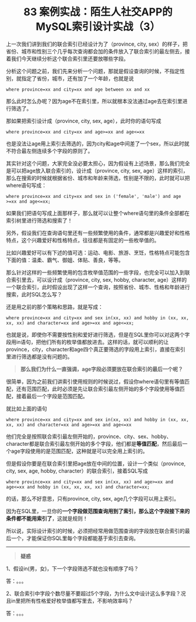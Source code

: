 <h1 align="center">83 案例实战：陌生人社交APP的MySQL索引设计实战（3）</h1>



上一次我们讲到我们的联合索引已经设计为了（province, city, sex）的样子，把省份、城市和性别三个几乎每次查询都会加的条件放入了联合索引的最左侧去，接着我们今天继续分析这个联合索引里还要放哪些字段。

分析这个问题之前，我们先来分析一个问题，那就是假设查询的时候，不指定性别，就指定了省份，城市，还有加了一个年龄，也就是说

```
where province=xx and city=xx and age between xx and xx
```

那么此时怎么办呢？因为age不在索引里，所以就根本没法通过age去在索引里进行筛选了。

那如果把索引设计成（province, city, sex, age），此时你的语句写成

```
where province=xx and city=xx and age>=xx and age<=xx
```

也是没法让age用上索引去筛选的，因为city和age中间差了一个sex，所以此时就不符合最左侧连续多个字段的原则了。

其实针对这个问题，大家完全没必要太担心，因为假设有上述场景，那么我们完全是可以把age放入联合索引的，设计成（province, city, sex, age）这样的索引，那么在搜索的时候就根据省份、城市和年龄来筛选，性别是不限的，此时就可以把where语句写成：

```
where province=xx and city=xx and sex in ('female', 'male') and age >=xx and age<=xx;
```

如果我们把语句写成上面那样子，那么就可以让整个where语句里的条件全部都在索引树里进行筛选和搜索了！

另外，假设我们在查询语句里还有一些频繁使用的条件，通常都是兴趣爱好和性格特点，这个兴趣爱好和性格特点，往往都是有固定的一些枚举值的。

比如兴趣爱好可以有下述的值可选：运动、电影、旅游、烹饪，性格特点可能包含下面的值：温柔、霸气、御姐、体贴、善良，等等。

那么针对这样的一些频繁使用的包含枚举值范围的一些字段，也完全可以加入到联合索引里去，可以设计成（province, city, sex, hobby, character, age）这样的一个联合索引，此时假设出现了这样一个查询，按照省份、城市、性格和年龄进行搜索，此时SQL怎么写？

还是用之前的那个策略和思路，就是写成：

```
where province=xx and city=xx and sex in(xx, xx) and hobby in (xx, xx, xx, xx) and character=xx and age>=xx and age<=xx;
```

也就是说，即使你不需要按性别和爱好进行筛选，但是在SQL里你可以对这两个字段用in语句，把他们所有的枚举值都放进去。这样的话，就可以顺利的让province，city，character和age四个真正要筛选的字段用上索引，直接在索引里进行筛选都是没有问题的。

> **那么我们为什么一直强调，age字段必须要放在联合索引的最后一个呢？**

很简单，因为之前我们讲索引使用规则的时候说过，假设你where语句里有等值匹配，还有范围匹配，此时必须是先让联合索引最左侧开始的多个字段使用等值匹配，接着最后一个字段是范围匹配。

就比如上面的语句

```
where province=xx and city=xx and sex in(xx, xx) and hobby in (xx, xx, xx, xx) and character=xx and age>=xx and age<=xx
```

他们完全是按照联合索引最左侧开始的，province、city、sex、hobby、character都是联合索引最左侧开始的多个字段，他们都是**等值匹配**，然后最后一个age字段使用的是范围匹配，这种就是可以完全用上索引的。

但是假设你要是在联合索引里把age放在中间的位置，设计一个类似（province, city, sex, age, hobby, character）的联合索引，接着SQL写成

```
where province=xx and city=xx and sex in(xx, xx) and age>=xx and age<=xx and hobby in (xx, xx, xx, xx) and character=xx;
```

的话，那么不好意思，只有province, city, sex, age几个字段可以用上索引。

因为在SQL里，一旦你的**一个字段做范围查询用到了索引，那么这个字段接下来的条件都不能用索引了**，这就是规则！

所以说，实际设计索引的时候，必须把经常用做范围查询的字段放在联合索引的最后一个，才能保证你SQL里每个字段都能基于索引去查询。



---

> **疑惑**

1、假设in(男，女)，下一个字段筛选不就也没有顺序了吗？

答：。。。

2、联合索引中字段个数尽量不要超过5个字段，为什么文中设计这么多字段？况且in里把所有性格爱好枚举值都写里去，不影响效率吗？

答：。。。

